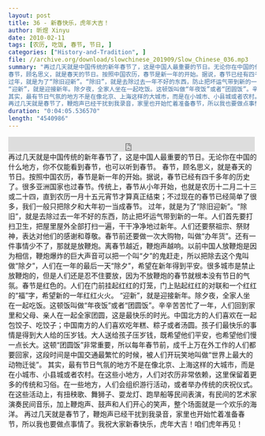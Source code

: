 ```yaml
---
layout: post
title: 36 - 新春快乐，虎年大吉！
author: 昕煜 Xinyu
date: 2010-02-11
tags: [农历, 吃饭, 春节, 节日, ]
categories: ["History-and-Tradition", ]
file: //archive.org/download/slowchinese_201909/Slow_Chinese_036.mp3
summary: "再过几天就是中国传统的新年春节了，这是中国人最重要的节日。无论你在中国的什么地方，你不仅能看到春节，也可以听到春节。
春节，顾名思义，就是春天的节日。按照中国农历，春节是新一年的开始。据说，春节已经有四千多年的历史了。很多亚洲国家也过春节。传统上，春节从小年开始，也就是农历十二月二十三或二十四，直到农历一月十五元宵节才算真正结束；不过现在的春节已经简单了很多，我们一般只把除夕和大年初一当成春节。
过年，就是为了“除旧迎新”。“除旧”，就是去除过去一年不好的东西，防止把坏运气带到新的一年。人们首先要打扫卫生，把屋里屋外全部打扫一遍，干干净净地过新年。人们还要祭祖宗、祭财神，表达对他们的感谢和尊敬。春节前还要做一次大购物，叫做“办年货”。还有一件事情少不了，那就是放鞭炮。离春节越近，鞭炮声越响。以前中国人放鞭炮是因为相信，鞭炮爆炸的巨大声音可以把一个叫“夕”的鬼赶走，所以把除去这个鬼叫做“除夕”，人们在一年的最后一天“除夕”，希望在新年得到平安。很多城市是禁止放鞭炮的，但是人们还是忍不住要放，因为不放鞭炮的春节就根本没有节日的气氛。春节是红色的。人们在门前挂起红红的灯笼，门上贴起红红的对联和一个红红的“福”字，希望新的一年红红火火。
“迎新”，就是迎接新年。除夕夜，全家人坐在一起吃饭。这顿饭叫做“年夜饭”或者“团圆饭”。辛辛苦苦忙了一年，人们回到家里和父母、亲人在一起全家团圆，这是最快乐的时光。中国北方的人们喜欢在一起包饺子、吃饺子；中国南方的人们喜欢吃年糕、粽子或者汤圆。孩子们最快乐的事情是得到大人给的压岁钱。大人送给孩子压岁钱，既希望他们平安，也希望他们慢一点长大。这顿“团圆饭”非常重要，所以每年春节前，成千上万在外工作的人们都要回家，这段时间是中国交通最繁忙的时候，被人们开玩笑地叫做“世界上最大的动物迁徙”。
其实，最有节日气氛的地方不是在像北京、上海这样的大城市，而是在小城市、小县城或者农村。在这些小地方，人们对农历非常依赖，这里保留着更多的传统和习俗。在一些地方，人们会组织游行活动，或者举办传统的庆祝仪式。在这些活动上，有扭秧歌、舞狮子、耍龙灯、跑旱船等民间表演，有民间的艺术家演奏民间音乐，加上鞭炮声、鼓声和人们开心的笑声，整个场面就是一个欢乐的海洋。
再过几天就是春节了，鞭炮声已经干扰到我录音，家里也开始忙着准备春节，所以我也要做点事情了。我祝大家新春快乐，虎年大吉！咱们虎年再见！"
duration: "0:04:05.536570"
length: "4540986"
---
```


<iframe src="https://archive.org/embed/slowchinese_201909/Slow_Chinese_036.mp3" width="500" height="30" frameborder="0" webkitallowfullscreen="true" mozallowfullscreen="true" allowfullscreen></iframe>
再过几天就是中国传统的新年春节了，这是中国人最重要的节日。无论你在中国的什么地方，你不仅能看到春节，也可以听到春节。
春节，顾名思义，就是春天的节日。按照中国农历，春节是新一年的开始。据说，春节已经有四千多年的历史了。很多亚洲国家也过春节。传统上，春节从小年开始，也就是农历十二月二十三或二十四，直到农历一月十五元宵节才算真正结束；不过现在的春节已经简单了很多，我们一般只把除夕和大年初一当成春节。
过年，就是为了“除旧迎新”。“除旧”，就是去除过去一年不好的东西，防止把坏运气带到新的一年。人们首先要打扫卫生，把屋里屋外全部打扫一遍，干干净净地过新年。人们还要祭祖宗、祭财神，表达对他们的感谢和尊敬。春节前还要做一次大购物，叫做“办年货”。还有一件事情少不了，那就是放鞭炮。离春节越近，鞭炮声越响。以前中国人放鞭炮是因为相信，鞭炮爆炸的巨大声音可以把一个叫“夕”的鬼赶走，所以把除去这个鬼叫做“除夕”，人们在一年的最后一天“除夕”，希望在新年得到平安。很多城市是禁止放鞭炮的，但是人们还是忍不住要放，因为不放鞭炮的春节就根本没有节日的气氛。春节是红色的。人们在门前挂起红红的灯笼，门上贴起红红的对联和一个红红的“福”字，希望新的一年红红火火。
“迎新”，就是迎接新年。除夕夜，全家人坐在一起吃饭。这顿饭叫做“年夜饭”或者“团圆饭”。辛辛苦苦忙了一年，人们回到家里和父母、亲人在一起全家团圆，这是最快乐的时光。中国北方的人们喜欢在一起包饺子、吃饺子；中国南方的人们喜欢吃年糕、粽子或者汤圆。孩子们最快乐的事情是得到大人给的压岁钱。大人送给孩子压岁钱，既希望他们平安，也希望他们慢一点长大。这顿“团圆饭”非常重要，所以每年春节前，成千上万在外工作的人们都要回家，这段时间是中国交通最繁忙的时候，被人们开玩笑地叫做“世界上最大的动物迁徙”。
其实，最有节日气氛的地方不是在像北京、上海这样的大城市，而是在小城市、小县城或者农村。在这些小地方，人们对农历非常依赖，这里保留着更多的传统和习俗。在一些地方，人们会组织游行活动，或者举办传统的庆祝仪式。在这些活动上，有扭秧歌、舞狮子、耍龙灯、跑旱船等民间表演，有民间的艺术家演奏民间音乐，加上鞭炮声、鼓声和人们开心的笑声，整个场面就是一个欢乐的海洋。
再过几天就是春节了，鞭炮声已经干扰到我录音，家里也开始忙着准备春节，所以我也要做点事情了。我祝大家新春快乐，虎年大吉！咱们虎年再见！